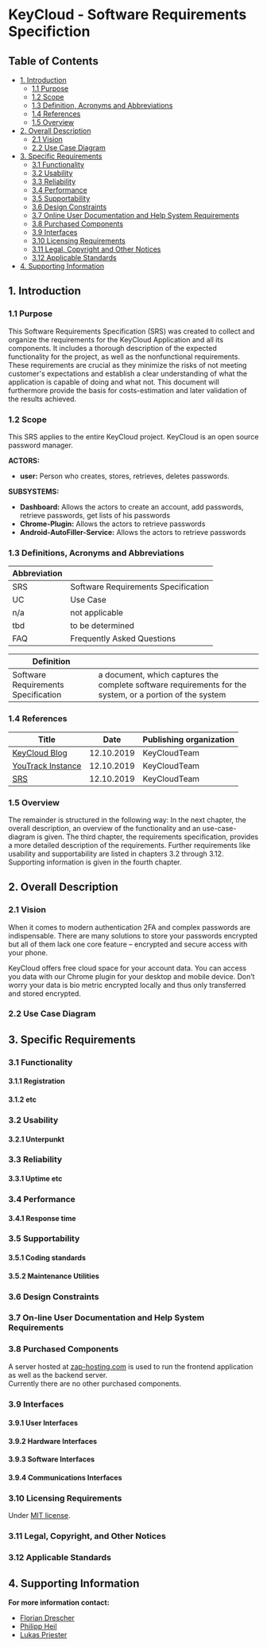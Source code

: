 # KeyCloud - Software Requirements Specifiction  

## Table of Contents
- [1. Introduction](#1-introduction)
    - [1.1 Purpose](#11-purpose)
    - [1.2 Scope](#12-scope)
    - [1.3 Definition, Acronyms and Abbreviations](#13-definitions-acronyms-and-abbreviations)
    - [1.4 References](#14-references)
    - [1.5 Overview](#15-overview)
- [2. Overall Description](#2-overall-description)
    - [2.1 Vision](#21-vision)
    - [2.2 Use Case Diagram](#22-use-case-diagram)
- [3. Specific Requirements](#3-specific-requirements)
    - [3.1 Functionality](#31-functionality)
    - [3.2 Usability](#32-usability)
    - [3.3 Reliability](#33-reliability)
    - [3.4 Performance](#34-performance)
    - [3.5 Supportability](#35-supportability)
    - [3.6 Design Constraints](#36-design-constraints)
    - [3.7 Online User Documentation and Help System Requirements](#37-on-line-user-documentation-and-help-system-requirements)
    - [3.8 Purchased Components](#38-purchased-components)
    - [3.9 Interfaces](#39-interfaces)
    - [3.10 Licensing Requirements](#310-licensing-requirements)
    - [3.11 Legal, Copyright and Other Notices](#311-legal-copyright-and-other-notices)
    - [3.12 Applicable Standards](#312-applicable-standards)
- [4. Supporting Information](#4-supporting-information)

## 1. Introduction
### 1.1 Purpose  
This Software Requirements Specification (SRS) was created to collect and organize the requirements for the KeyCloud Application and all its components. It includes a thorough description of the expected functionality for the project, as well as the nonfunctional requirements. These requirements are crucial as they minimize the risks of not meeting customer's expectations and establish a clear understanding of what the application is capable of doing and what not. This document will furthermore provide the basis for costs-estimation and later validation of the results achieved.
### 1.2 Scope
This SRS applies to the entire KeyCloud project. KeyCloud is an open source password manager.  
  
  **ACTORS:**  
  - **user:** Person who creates, stores, retrieves, deletes passwords.  
  
  **SUBSYSTEMS:**  
  - **Dashboard:** Allows the actors to create an account, add passwords, retrieve passwords, get lists of his passwords
  - **Chrome-Plugin:** Allows the actors to retrieve passwords
  - **Android-AutoFiller-Service:** Allows the actors to retrieve passwords
  
### 1.3 Definitions, Acronyms and Abbreviations
Abbreviation | |
--- | --- 
SRS | Software Requirements Specification
UC | Use Case
n/a | not applicable
tbd | to be determined
FAQ | Frequently Asked Questions

Definition | |  
--- | ---  
Software Requirements Specification | a document, which captures the complete software requirements for the system, or a portion of the system
### 1.4 References
Title | Date | Publishing organization |  
--- | :---:  | ---
[KeyCloud Blog](https://keycloud.zeekay.dev/) | 12.10.2019 | KeyCloudTeam  
[YouTrack Instance](https://keycloud-dev.zeekay.dev:7000/issues) | 12.10.2019 | KeyCloudTeam  
[SRS](../doc/SRS.md) | 12.10.2019 | KeyCloudTeam  

### 1.5 Overview
The remainder is structured in the following way: In the next chapter, the overall description, an overview of the functionality and an use-case-diagram is given.
The third chapter, the requirements specification, provides a more detailed description of the requirements.
Further requirements like usability and supportability are listed in chapters 3.2 through 3.12. 
Supporting information is given in the fourth chapter.

## 2. Overall Description
### 2.1 Vision
When it comes to modern authentication 2FA and complex passwords are indispensable. There are many solutions to store your passwords encrypted but all of them lack one core feature – encrypted and secure access with your phone.

KeyCloud offers free cloud space for your account data. You can access you data with our Chrome plugin for your desktop and mobile device.
Don’t worry your data is bio metric encrypted locally and thus only transferred and stored encrypted.
### 2.2 Use Case Diagram


## 3. Specific Requirements

### 3.1 Functionality
#### 3.1.1 Registration
#### 3.1.2 etc

### 3.2 Usability
#### 3.2.1 Unterpunkt

### 3.3 Reliability
#### 3.3.1 Uptime etc

### 3.4 Performance
#### 3.4.1 Response time

### 3.5 Supportability
#### 3.5.1 Coding standards
#### 3.5.2 Maintenance Utilities

### 3.6 Design Constraints

### 3.7 On-line User Documentation and Help System Requirements

### 3.8 Purchased Components
A server hosted at [zap-hosting.com](https://zap-hosting.com/de/) is used to run the frontend application as well as the backend server.  
Currently there are no other purchased components.
### 3.9 Interfaces
#### 3.9.1 User Interfaces
#### 3.9.2 Hardware Interfaces
#### 3.9.3 Software Interfaces
#### 3.9.4 Communications Interfaces

### 3.10 Licensing Requirements
Under [MIT license](https://github.com/zkdev/keycloud/blob/master/LICENSE.md).
### 3.11 Legal, Copyright, and Other Notices

### 3.12 Applicable Standards

## 4. Supporting Information
**For more information contact:**  
- [Florian Drescher](https://github.com/Dudeldu)
- [Philipp Heil](https://github.com/zkdev)
- [Lukas Priester](https://github.com/hottek)
